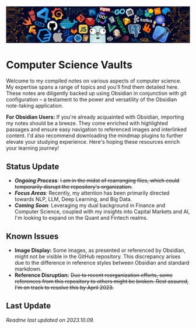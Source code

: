 ![header](Z-Archive/Pictures/RM/header.png)

# Computer Science Vaults

Welcome to my compiled notes on various aspects of computer science. My expertise spans a range of topics and you'll find them detailed here. These notes are diligently backed up using Obsidian in conjunction with git configuration – a testament to the power and versatility of the Obsidian note-taking application.

**For Obsidian Users:** 
If you're already acquainted with Obsidian, importing my notes should be a breeze. They come enriched with highlighted passages and ensure easy navigation to referenced images and interlinked content. I'd also recommend downloading the mindmap plugins to further elevate your studying experience. Here's hoping these resources enrich your learning journey!

## Status Update

- _**Ongoing Process**:_ ~~I am in the midst of rearranging files, which could temporarily disrupt the repository's organization.~~
- _**Focus Areas**:_ Recently, my attention has been primarily directed towards NLP, LLM, Deep Learning, and Big Data.
- _**Coming Soon**:_ Leveraging my dual background in Finance and Computer Science, coupled with my insights into Capital Markets and AI, I'm looking to expand on the Quant and Fintech realms.

## Known Issues

- **Image Display:** Some images, as presented or referenced by Obsidian, might not be visible in the GitHub repository. This discrepancy arises due to the difference in reference styles between Obsidian and standard markdown.
- **Reference Disruption:** ~~Due to recent reorganization efforts, some references from this repository to others might be broken. Rest assured, I'm on track to resolve this by April 2023.~~

## Last Update

_Readme last updated on 2023.10.09._
